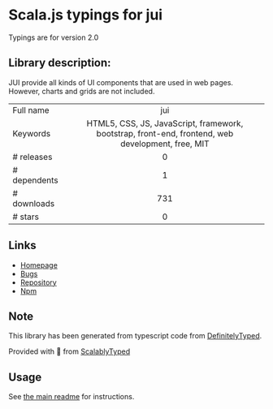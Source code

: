 
# Scala.js typings for jui

Typings are for version 2.0

## Library description:
JUI provide all kinds of UI components that are used in web pages. However, charts and grids are not included.

|                    |                 |
| ------------------ | :-------------: |
| Full name          | jui |
| Keywords           | HTML5, CSS, JS, JavaScript, framework, bootstrap, front-end, frontend, web development, free, MIT |
| # releases         | 0 |
| # dependents       | 1 |
| # downloads        | 731 |
| # stars            | 0 |

## Links
- [Homepage](https://github.com/juijs/jui#readme)
- [Bugs](https://github.com/juijs/jui/issues)
- [Repository](https://github.com/juijs/jui)
- [Npm](https://www.npmjs.com/package/jui)
    


## Note
This library has been generated from typescript code from [DefinitelyTyped](https://definitelytyped.org).

Provided with :purple_heart: from [ScalablyTyped](https://github.com/oyvindberg/ScalablyTyped)

## Usage
See [the main readme](../../readme.md) for instructions.


